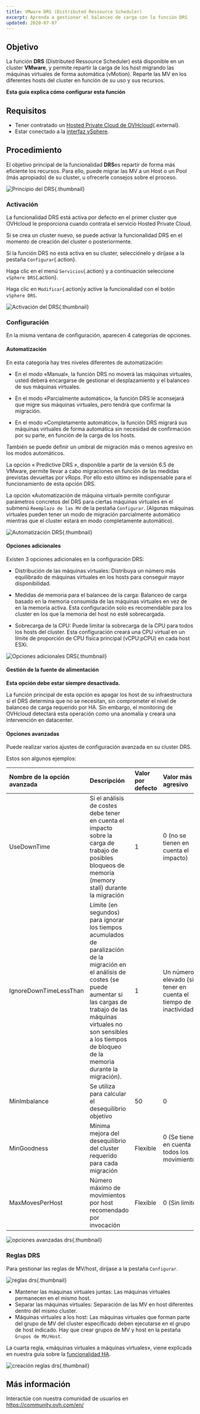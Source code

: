```yaml
---
title: VMware DRS (Distributed Ressource Scheduler)
excerpt: Aprenda a gestionar el balanceo de carga con la función DRS
updated: 2020-07-07
---
```


## Objetivo

La función **DRS** (Distributed Ressource Scheduler) está disponible en un cluster **VMware**, y permite repartir la carga de los host migrando las máquinas virtuales de forma automática (vMotion). Reparte las MV en los diferentes hosts del cluster en función de su uso y sus recursos.

**Esta guía explica cómo configurar esta función**

## Requisitos

- Tener contratado un [Hosted Private Cloud de OVHcloud](https://www.ovhcloud.com/es/enterprise/products/hosted-private-cloud/){.external}.
- Estar conectado a la [interfaz vSphere](vsphere_interface_connexion1.).

## Procedimiento

El objetivo principal de la funcionalidad **DRS**es repartir de forma más eficiente los recursos. Para ello, puede migrar las MV a un Host o un Pool (más apropiado) de su cluster, u ofrecerle consejos sobre el proceso.

![Principio del DRS](images_drs0.png){.thumbnail}

### Activación

La funcionalidad DRS está activa por defecto en el primer cluster que OVHcloud le proporciona cuando contrata el servicio Hosted Private Cloud.

Si se crea un cluster nuevo, se puede activar la funcionalidad DRS en el momento de creación del cluster o posteriormente.

Si la función DRS no está activa en su cluster, selecciónelo y diríjase a la pestaña `Configurar`{.action}.

Haga clic en el menú `Servicios`{.action} y a continuación seleccione `vSphere DRS`{.action}.

Haga clic en `Modificar`{.action}y active la funcionalidad con el botón `vSphere DRS`.

![Activación del DRS](images_drs01.png){.thumbnail}

### Configuración 

En la misma ventana de configuración, aparecen 4 categorías de opciones.

#### Automatización

En esta categoría hay tres niveles diferentes de automatización:

- En el modo «Manual», la función DRS no moverá las máquinas virtuales, usted deberá encargarse de gestionar el desplazamiento y el balanceo de sus máquinas virtuales.

- En el modo «Parcialmente automático», la función DRS le aconsejará que migre sus máquinas virtuales, pero tendrá que confirmar la migración.

- En el modo «Completamente automático», la función DRS migrará sus máquinas virtuales de forma automática sin necesidad de confirmación por su parte, en función de la carga de los hosts.

También se puede definir un umbral de migración más o menos agresivo en los modos automáticos.

La opción « Predictive DRS », disponible a partir de la versión 6.5 de VMware, permite llevar a cabo migraciones en función de las medidas previstas devueltas por vRops.
Por ello esto último es indispensable para el funcionamiento de esta opción DRS.

La opción «Automatización de máquina virtual» permite configurar parámetros concretos del DRS para ciertas máquinas virtuales en el submenú `Reemplazo de las MV` de la pestaña `Configurar`. (Algunas máquinas virtuales pueden tener un modo de migración parcialmente automático mientras que el cluster estará en modo completamente automático).

![Automatización DRS](images_drs02.png){.thumbnail}

#### Opciones adicionales

Existen 3 opciones adicionales en la configuración DRS:

- Distribución de las máquinas virtuales: Distribuya un número más equilibrado de máquinas virtuales en los hosts para conseguir mayor disponibilidad. 

- Medidas de memoria para el balanceo de la carga: Balanceo de carga basado en la memoria consumida de las máquinas virtuales en vez de en la memoria activa.
Esta configuración solo es recomendable para los cluster en los que la memoria del host no esté sobrecargada. 

- Sobrecarga de la CPU: Puede limitar la sobrecarga de la CPU para todos los hosts del cluster. Esta configuración creará una CPU virtual en un límite de proporción de CPU física principal (vCPU:pCPU) en cada host ESXi. 

![Opciones adicionales DRS](images_drs03.png){.thumbnail}

#### Gestión de la fuente de alimentación

**Esta opción debe estar siempre desactivada.**

La función principal de esta opción es apagar los host de su infraestructura si el DRS determina que no se necesitan, sin comprometer el nivel de balanceo de carga requerido por HA.
Sin embargo, el monitoring de OVHcloud detectará esta operación como una anomalía y creará una intervención en datacenter.

#### Opciones avanzadas

Puede realizar varios ajustes de configuración avanzada en su cluster DRS.

Estos son algunos ejemplos:

|Nombre de la opción avanzada|Descripción|Valor por defecto|Valor más agresivo|
|:---|:---|:---|:---|
|UseDownTime|Si el análisis de costes debe tener en cuenta el impacto sobre la carga de trabajo de posibles bloqueos de memoria (memory stall) durante la migración|1|0 (no se tienen en cuenta el impacto)|
|IgnoreDownTimeLessThan|Límite (en segundos) para ignorar los tiempos acumulados de paralización de la migración en el análisis de costes (se puede aumentar si las cargas de trabajo de las máquinas virtuales no son sensibles a los tiempos de bloqueo de la memoria durante la migración).|1|Un número elevado (sin tener en cuenta el tiempo de inactividad)|
|MinImbalance|Se utiliza para calcular el desequilibrio objetivo|50|0|
|MinGoodness|Mínima mejora del desequilibrio del cluster requerido para cada migración|Flexible|0 (Se tienen en cuenta todos los movimientos)|
|MaxMovesPerHost|Número máximo de movimientos por host recomendado por invocación|Flexible|0 (Sin límite)|

![opciones avanzadas drs](images_drs05.png){.thumbnail}

### Reglas DRS

Para gestionar las reglas de MV/host, diríjase a la pestaña `Configurar`.

![reglas drs](images_drs06.png){.thumbnail}

- Mantener las máquinas virtuales juntas: Las máquinas virtuales permanecen en el mismo host.
- Separar las máquinas virtuales: Separación de las MV en host diferentes dentro del mismo cluster.
- Máquinas virtuales a los host: Las máquinas virtuales que forman parte del grupo de MV del cluster especificado deben ejecutarse en el grupo de host indicado. Hay que crear grupos de MV y host en la pestaña `Grupos de MV/Host`.

La cuarta regla, «máquinas virtuales a máquinas virtuales», viene explicada en nuestra guía sobre la [funcionalidad HA](vmware_ha_high_availability2.).

![creación reglas drs](images_drs07.png){.thumbnail}

## Más información

Interactúe con nuestra comunidad de usuarios en <https://community.ovh.com/en/>
